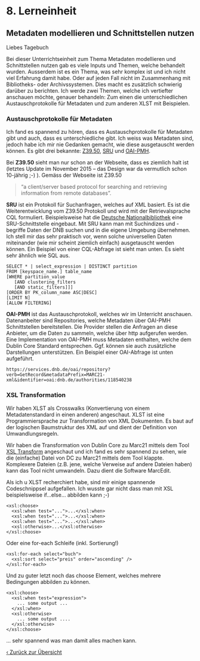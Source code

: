 # 8. Lerneinheit

## Metadaten modellieren und Schnittstellen nutzen

Liebes Tagebuch

Bei dieser Unterrichtseinheit zum Thema Metadaten modellieren und Schnittstellen nutzen gab es viele Inputs und Themen, welche behandelt wurden. Ausserdem ist es ein Thema, was sehr komplex ist und ich nicht viel Erfahrung damit habe. Oder auf jeden Fall nicht im Zusammenhang mit Bibliotheks- oder Archivssystemen. Dies macht es zusätzlich schwierig darüber zu berichten. Ich werde zwei Themen, welche ich vertiefter anschauen möchte, genauer behandeln: Zum einen die unterschiedlichen Austauschprotokolle für Metadaten und zum anderen XLST mit Beispielen.

### Austauschprotokolle für Metadaten
Ich fand es spannend zu hören, dass es Austauschprotokolle für Metadaten gibt und auch, dass es unterschiedliche gibt. Ich weiss was Metadaten sind, jedoch habe ich mir nie Gedanken gemacht, wie diese ausgetauscht werden können. Es gibt drei bekannte: [Z39.50](https://www.loc.gov/z3950/agency/), [SRU](https://www.loc.gov/standards/sru/) und [OAI-PMH](https://www.openarchives.org/pmh/).

Bei **Z39.50** sieht man nur schon an der Webseite, dass es ziemlich halt ist (letztes Update im November 2015 – das Design war da vermutlich schon 10-jährig ;-) ). Gemäss der Webseite ist Z39.50 
> “a client/server based protocol for searching and retrieving information from remote databases”. 

**SRU** ist ein Protokoll für Suchanfragen, welches auf XML basiert. Es ist die Weiterentwicklung vom Z39.50 Protokoll und wird mit der Retrievalsprache CQL formuliert. Beispielsweise hat die [Deutsche Nationalbibliothek](https://www.dnb.de/DE/Professionell/Metadatendienste/Datenbezug/SRU/sru.html) eine SRU-Schnittstelle eingebaut. Mit SRU kann man mit Suchindizes und -begriffe Daten der DNB suchen und in die eigene Umgebung übernehmen. Ich stell mir das sehr praktisch vor, wenn solche universellen Daten miteinander (wie mir scheint ziemlich einfach) ausgetauscht werden können. Ein Beispiel von einer CQL-Abfrage ist sieht man unten. Es sieht sehr ähnlich wie SQL aus. 

```
SELECT * | select_expression | DISTINCT partition 
FROM [keyspace_name.] table_name 
[WHERE partition_value
   [AND clustering_filters 
   [AND static_filters]]] 
[ORDER BY PK_column_name ASC|DESC] 
[LIMIT N]
[ALLOW FILTERING]
```

**OAI-PMH** ist das Austauschprotokoll, welches wir im Unterricht anschauen. 
Datenanbeiter sind Repositories, welche Metadaten über OAI-PMH Schnittstellen bereitstellen. Die Provider stellen die Anfragen an diese Anbieter, um die Daten zu sammeln, welche über http aufgerufen werden. Eine Implementation von OAI-PMH muss Metadaten enthalten, welche dem Dublin Core Standard entsprechen. Ggf. können sie auch zusätzliche Darstellungen unterstützen. Ein Beispiel einer OAI-Abfrage ist unten aufgeführt.
```
https://services.dnb.de/oai/repository?verb=GetRecord&metadataPrefix=MARC21-xml&identifier=oai:dnb.de/authorities/118540238
```

### XSL Transformation
Wir haben XLST als Crosswalks (Konvertierung von einem Metadatenstandard in einen anderen) angeschaut. XLST ist eine Programmiersprache zur Transformation von XML Dokumenten. Es baut auf der logischen Baumstruktur des XML auf und dient der Definition von Umwandlungsregeln. 

Wir haben die Transformation von Dublin Core zu Marc21 mittels dem Tool [XSL Transform](http://xsltransform.net) angeschaut und ich fand es sehr spannend zu sehen, wie die (einfache) Datei von DC zu Marc21 mittels dem Tool klappte. Komplexere Dateien (z.B. jene, welche Verweise auf andere Dateien haben) kann das Tool nicht umwandeln. Dazu dient die Software MarcEdit. 

Als ich u XLST recherchiert habe, sind mir einige spannende Codeschnippsel aufgefallen. Ich wusste gar nicht dass man mit XSL beispielsweise if…else… abbilden kann ;-)
```
<xsl:choose>
  <xsl:when test="...">...</xsl:when>
  <xsl:when test="...">...</xsl:when>
  <xsl:when test="...">...</xsl:when>
  <xsl:otherwise>...</xsl:otherwise>
</xsl:choose>
```
Oder eine for-each Schleife (inkl. Sortierung!)
```
<xsl:for-each select="buch">
  <xsl:sort select="preis" order="ascending" />
</xsl:for-each>
```
Und zu guter letzt noch das choose Element, welches mehrere Bedingungen abbilden zu können.
```
<xsl:choose>
  <xsl:when test="expression">
    ... some output ...
  </xsl:when>
  <xsl:otherwise>
    ... some output ....
  </xsl:otherwise>
</xsl:choose>
```
… sehr spannend was man damit alles machen kann. 



[‹ Zurück zur Übersicht](../README.md)
